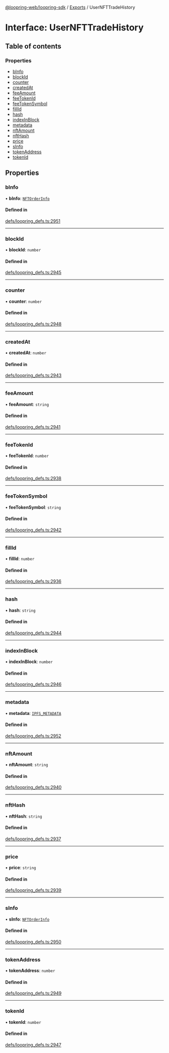 [@loopring-web/loopring-sdk](../README.md) / [Exports](../modules.md) / UserNFTTradeHistory

# Interface: UserNFTTradeHistory

## Table of contents

### Properties

- [bInfo](UserNFTTradeHistory.md#binfo)
- [blockId](UserNFTTradeHistory.md#blockid)
- [counter](UserNFTTradeHistory.md#counter)
- [createdAt](UserNFTTradeHistory.md#createdat)
- [feeAmount](UserNFTTradeHistory.md#feeamount)
- [feeTokenId](UserNFTTradeHistory.md#feetokenid)
- [feeTokenSymbol](UserNFTTradeHistory.md#feetokensymbol)
- [fillId](UserNFTTradeHistory.md#fillid)
- [hash](UserNFTTradeHistory.md#hash)
- [indexInBlock](UserNFTTradeHistory.md#indexinblock)
- [metadata](UserNFTTradeHistory.md#metadata)
- [nftAmount](UserNFTTradeHistory.md#nftamount)
- [nftHash](UserNFTTradeHistory.md#nfthash)
- [price](UserNFTTradeHistory.md#price)
- [sInfo](UserNFTTradeHistory.md#sinfo)
- [tokenAddress](UserNFTTradeHistory.md#tokenaddress)
- [tokenId](UserNFTTradeHistory.md#tokenid)

## Properties

### bInfo

• **bInfo**: [`NFTOrderInfo`](../modules.md#nftorderinfo)

#### Defined in

[defs/loopring_defs.ts:2951](https://github.com/Loopring/loopring_sdk/blob/81e0b16/src/defs/loopring_defs.ts#L2951)

___

### blockId

• **blockId**: `number`

#### Defined in

[defs/loopring_defs.ts:2945](https://github.com/Loopring/loopring_sdk/blob/81e0b16/src/defs/loopring_defs.ts#L2945)

___

### counter

• **counter**: `number`

#### Defined in

[defs/loopring_defs.ts:2948](https://github.com/Loopring/loopring_sdk/blob/81e0b16/src/defs/loopring_defs.ts#L2948)

___

### createdAt

• **createdAt**: `number`

#### Defined in

[defs/loopring_defs.ts:2943](https://github.com/Loopring/loopring_sdk/blob/81e0b16/src/defs/loopring_defs.ts#L2943)

___

### feeAmount

• **feeAmount**: `string`

#### Defined in

[defs/loopring_defs.ts:2941](https://github.com/Loopring/loopring_sdk/blob/81e0b16/src/defs/loopring_defs.ts#L2941)

___

### feeTokenId

• **feeTokenId**: `number`

#### Defined in

[defs/loopring_defs.ts:2938](https://github.com/Loopring/loopring_sdk/blob/81e0b16/src/defs/loopring_defs.ts#L2938)

___

### feeTokenSymbol

• **feeTokenSymbol**: `string`

#### Defined in

[defs/loopring_defs.ts:2942](https://github.com/Loopring/loopring_sdk/blob/81e0b16/src/defs/loopring_defs.ts#L2942)

___

### fillId

• **fillId**: `number`

#### Defined in

[defs/loopring_defs.ts:2936](https://github.com/Loopring/loopring_sdk/blob/81e0b16/src/defs/loopring_defs.ts#L2936)

___

### hash

• **hash**: `string`

#### Defined in

[defs/loopring_defs.ts:2944](https://github.com/Loopring/loopring_sdk/blob/81e0b16/src/defs/loopring_defs.ts#L2944)

___

### indexInBlock

• **indexInBlock**: `number`

#### Defined in

[defs/loopring_defs.ts:2946](https://github.com/Loopring/loopring_sdk/blob/81e0b16/src/defs/loopring_defs.ts#L2946)

___

### metadata

• **metadata**: [`IPFS_METADATA`](../modules.md#ipfs_metadata)

#### Defined in

[defs/loopring_defs.ts:2952](https://github.com/Loopring/loopring_sdk/blob/81e0b16/src/defs/loopring_defs.ts#L2952)

___

### nftAmount

• **nftAmount**: `string`

#### Defined in

[defs/loopring_defs.ts:2940](https://github.com/Loopring/loopring_sdk/blob/81e0b16/src/defs/loopring_defs.ts#L2940)

___

### nftHash

• **nftHash**: `string`

#### Defined in

[defs/loopring_defs.ts:2937](https://github.com/Loopring/loopring_sdk/blob/81e0b16/src/defs/loopring_defs.ts#L2937)

___

### price

• **price**: `string`

#### Defined in

[defs/loopring_defs.ts:2939](https://github.com/Loopring/loopring_sdk/blob/81e0b16/src/defs/loopring_defs.ts#L2939)

___

### sInfo

• **sInfo**: [`NFTOrderInfo`](../modules.md#nftorderinfo)

#### Defined in

[defs/loopring_defs.ts:2950](https://github.com/Loopring/loopring_sdk/blob/81e0b16/src/defs/loopring_defs.ts#L2950)

___

### tokenAddress

• **tokenAddress**: `number`

#### Defined in

[defs/loopring_defs.ts:2949](https://github.com/Loopring/loopring_sdk/blob/81e0b16/src/defs/loopring_defs.ts#L2949)

___

### tokenId

• **tokenId**: `number`

#### Defined in

[defs/loopring_defs.ts:2947](https://github.com/Loopring/loopring_sdk/blob/81e0b16/src/defs/loopring_defs.ts#L2947)
